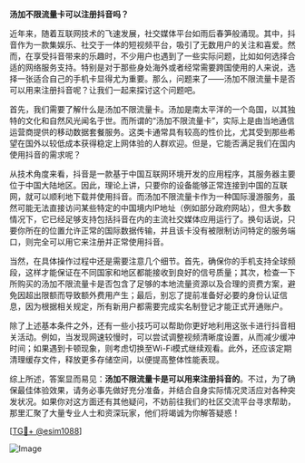 **汤加不限流量卡可以注册抖音吗？**

近年来，随着互联网技术的飞速发展，社交媒体平台如雨后春笋般涌现。其中，抖音作为一款集娱乐、社交于一体的短视频平台，吸引了无数用户的关注和喜爱。然而，在享受抖音带来的乐趣时，不少用户也遇到了一些实际问题，比如如何选择合适的网络服务支持。特别是对于那些身处海外或者经常需要跨国使用的人来说，选择一张适合自己的手机卡显得尤为重要。那么，问题来了——汤加不限流量卡是否可以用来注册抖音呢？让我们一起来探讨这个问题吧。

首先，我们需要了解什么是汤加不限流量卡。汤加是南太平洋的一个岛国，以其独特的文化和自然风光闻名于世。而所谓的“汤加不限流量卡”，实际上是由当地通信运营商提供的移动数据套餐服务。这类卡通常具有较高的性价比，尤其受到那些希望在国外以较低成本获得稳定上网体验的人群欢迎。但是，它能否满足我们在国内使用抖音的需求呢？

从技术角度来看，抖音是一款基于中国互联网环境开发的应用程序，其服务器主要位于中国大陆地区。因此，理论上讲，只要你的设备能够正常连接到中国的互联网，就可以顺利地下载并使用抖音。而汤加不限流量卡作为一种国际漫游服务，虽然可能无法直接访问某些特定的中国境内IP地址（例如部分政府网站），但大多数情况下，它已经足够支持包括抖音在内的主流社交媒体应用运行了。换句话说，只要你所在的位置允许正常的国际数据传输，并且该卡没有被限制访问特定的服务端口，则完全可以用它来注册并正常使用抖音。

当然，在具体操作过程中还是需要注意几个细节。首先，确保你的手机支持全球频段，这样才能保证在不同国家和地区都能接收到良好的信号质量；其次，检查一下所购买的汤加不限流量卡是否包含了足够的本地流量资源以及合理的资费方案，避免因超出限额而导致额外费用产生；最后，别忘了提前准备好必要的身份认证信息，因为根据相关规定，所有新用户都需要完成实名制登记才能正式开通账户。

除了上述基本条件之外，还有一些小技巧可以帮助你更好地利用这张卡进行抖音相关活动。例如，当发现网速较慢时，可以尝试调整视频清晰度设置，从而减少缓冲时间；如果遇到卡顿现象，则考虑切换至Wi-Fi模式继续观看。此外，还应该定期清理缓存文件，释放更多存储空间，以便提高整体性能表现。

综上所述，答案显而易见：**汤加不限流量卡是可以用来注册抖音的**。不过，为了确保最佳体验效果，请务必事先做好充分准备，并结合自身实际情况灵活应对各种突发状况。如果你对这方面还有其他疑问，不妨前往我们的社区交流平台寻求帮助，那里汇聚了大量专业人士和资深玩家，他们将竭诚为你解答疑惑！

[[TG💪+ @esim1088](https://t.me/s/esim1088)]

![Image](https://i.postimg.cc/4NQfJmqS/Snipaste-2025-05-13-00-14-12.png)